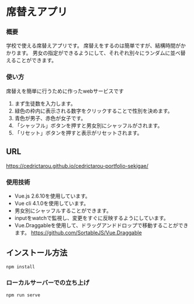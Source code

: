 # 席替えアプリ
### 概要
学校で使える席替えアプリです。
席替えをするのは簡単ですが、結構時間がかかります。
男女の指定ができるようにして、それぞれ別々にランダムに並べ替えることができます。

### 使い方
席替えを簡単に行うために作ったwebサービスです
1. まず生徒数を入力します。
2. 緑色の枠内に表示される数字をクリックすることで性別を決めます。
3. 青色が男子、赤色が女子です。
4. 「シャッフル」ボタンを押すと男女別にシャッフルがされます。
5. 「リセット」ボタンを押すと表示がリセットされます。
## URL
https://cedrictarou.github.io/cedrictarou-portfolio-sekigae/

### 使用技術
- Vue.js 2.6.10を使用しています。
- Vue cli 4.1.0を使用しています。
- 男女別にシャッフルすることができます。
- inputをwatchで監視し、変更をすぐに反映するようにしています。
- Vue.Draggableを使用して、ドラッグアンドドロップで移動することができます。 https://github.com/SortableJS/Vue.Draggable

## インストール方法
```
npm install
```

### ローカルサーバーでの立ち上げ
```
npm run serve
```
